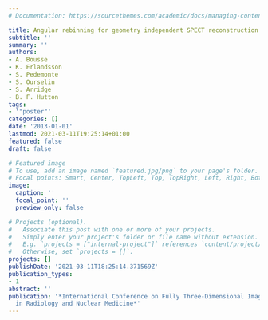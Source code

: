 ```yaml
---
# Documentation: https://sourcethemes.com/academic/docs/managing-content/

title: Angular rebinning for geometry independent SPECT reconstruction
subtitle: ''
summary: ''
authors:
- A. Bousse
- K. Erlandsson
- S. Pedemonte
- S. Ourselin
- S. Arridge
- B. F. Hutton
tags:
- '"poster"'
categories: []
date: '2013-01-01'
lastmod: 2021-03-11T19:25:14+01:00
featured: false
draft: false

# Featured image
# To use, add an image named `featured.jpg/png` to your page's folder.
# Focal points: Smart, Center, TopLeft, Top, TopRight, Left, Right, BottomLeft, Bottom, BottomRight.
image:
  caption: ''
  focal_point: ''
  preview_only: false

# Projects (optional).
#   Associate this post with one or more of your projects.
#   Simply enter your project's folder or file name without extension.
#   E.g. `projects = ["internal-project"]` references `content/project/deep-learning/index.md`.
#   Otherwise, set `projects = []`.
projects: []
publishDate: '2021-03-11T18:25:14.371569Z'
publication_types:
- 1
abstract: ''
publication: '*International Conference on Fully Three-Dimensional Image Reconstruction
  in Radiology and Nuclear Medicine*'
---
```

